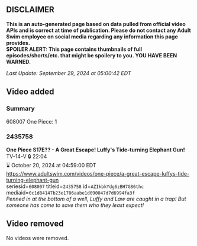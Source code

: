 ## DISCLAIMER
**This is an auto-generated page based on data pulled from official video APIs and is correct at time of publication. Please do not contact any Adult Swim employee on social media regarding any information this page provides.**  
**SPOILER ALERT: This page contains thumbnails of full episodes/shorts/etc. that might be spoilery to you. YOU HAVE BEEN WARNED.**  

_Last Update: September 29, 2024 at 05:00:42 EDT_
## Video added
### Summary
608007 One Piece: 1  
### 2435758
**One Piece S17E?? - A Great Escape! Luffy's Tide-turning Elephant Gun!**  
TV-14-V 🔒 22:04  
⌛ October 20, 2024 at 04:59:00 EDT  
https://www.adultswim.com/videos/one-piece/a-great-escape-luffys-tide-turning-elephant-gun  
seriesid=`608007` titleid=`2435758` id=`AZIkbkYdg6zBH7G86thc` mediaid=`0c1d84147b23e1706aabe1d090047d7d6994fa3f`  
_Penned in at the bottom of a well, Luffy and Law are caught in a trap! But someone has come to save them who they least expect!_  
## Video removed
No videos were removed.  
